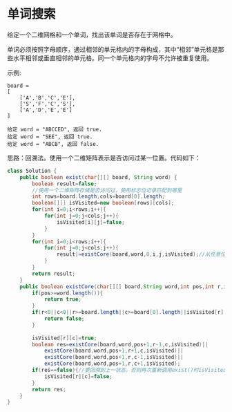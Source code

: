 #  单词搜索
给定一个二维网格和一个单词，找出该单词是否存在于网格中。

单词必须按照字母顺序，通过相邻的单元格内的字母构成，其中“相邻”单元格是那些水平相邻或垂直相邻的单元格。同一个单元格内的字母不允许被重复使用。

示例:

    board =
    [
        ['A','B','C','E'],
        ['S','F','C','S'],
        ['A','D','E','E']
    ]

    给定 word = "ABCCED", 返回 true.
    给定 word = "SEE", 返回 true.
    给定 word = "ABCB", 返回 false.  

思路：回溯法。使用一个二维矩阵表示是否访问过某一位置。代码如下：  
```java
class Solution {
    public boolean exist(char[][] board, String word) {
        boolean result=false;
        //使用一个二维矩阵存储是否访问过，使用标志位记录匹配到哪里
        int rows=board.length,cols=board[0].length;
        boolean[][] isVisited=new boolean[rows][cols];
        for(int i=0;i<rows;i++){
            for(int j=0;j<cols;j++){
                isVisited[i][j]=false;
            }
        }
        for(int i=0;i<rows;i++){
            for(int j=0;j<cols;j++){
                result|=existCore(board,word,0,i,j,isVisited);//从任意位置开始匹配
            }
        }
        return result;
    }
    public boolean existCore(char[][] board,String word,int pos,int r,int c,boolean[][] isVisited){
        if(pos>=word.length()){
            return true;
        }
        if(r<0||c<0||r>=board.length||c>=board[0].length||isVisited[r][c]==true||board[r][c]!=word.charAt(pos)){
            return false;
        }
        
        isVisited[r][c]=true;
        boolean res=existCore(board,word,pos+1,r-1,c,isVisited)||
            existCore(board,word,pos+1,r+1,c,isVisited)||
            existCore(board,word,pos+1,r,c-1,isVisited)||
            existCore(board,word,pos+1,r,c+1,isVisited);
        if(res==false){//要回溯到上一状态，否则再次重新调用exist()时isVisited就不是全为false的状态
            isVisited[r][c]=false;
        }
        return res;
    }
}
```